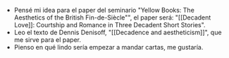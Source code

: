 - Pensé mi idea para el paper del seminario "Yellow Books: The Aesthetics of the British Fin-de-Siècle"", el paper será:  "[[Decadent Love]]: Courtship and Romance in Three Decadent Short Stories".
- Leo el texto de Dennis Denisoff, "[[Decadence and aestheticism]]", que me sirve para el paper.
- Pienso en qué lindo sería empezar a mandar cartas, me gustaría.
